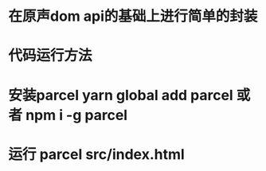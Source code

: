 # 在原声dom api的基础上进行简单的封装
# 代码运行方法
# 安装parcel yarn global add parcel 或者 npm i -g parcel
# 运行 parcel src/index.html
